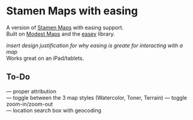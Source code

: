 # Stamen Maps with easing
A version of [Stamen Maps](http://maps.stamen.com) with easing support.  
Built on [Modest Maps](http://modestmaps.com) and the [easey](http://mapbox.com/easey) library.

_insert design justification for why easing is greate for interacting with a map_   
Works great on an iPad/tablets.

## To-Do
—	proper attribution  
—	toggle between the 3 map styles (Watercolor, Toner, Terrain)
—	toggle zoom-in/zoom-out  
—	location search box with geocoding
